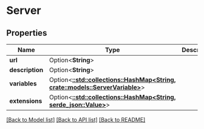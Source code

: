 # Server

## Properties

Name | Type | Description | Notes
------------ | ------------- | ------------- | -------------
**url** | Option<**String**> |  | [optional]
**description** | Option<**String**> |  | [optional]
**variables** | Option<[**::std::collections::HashMap<String, crate::models::ServerVariable>**](ServerVariable.md)> |  | [optional]
**extensions** | Option<[**::std::collections::HashMap<String, serde_json::Value>**](serde_json::Value.md)> |  | [optional]

[[Back to Model list]](../README.md#documentation-for-models) [[Back to API list]](../README.md#documentation-for-api-endpoints) [[Back to README]](../README.md)


